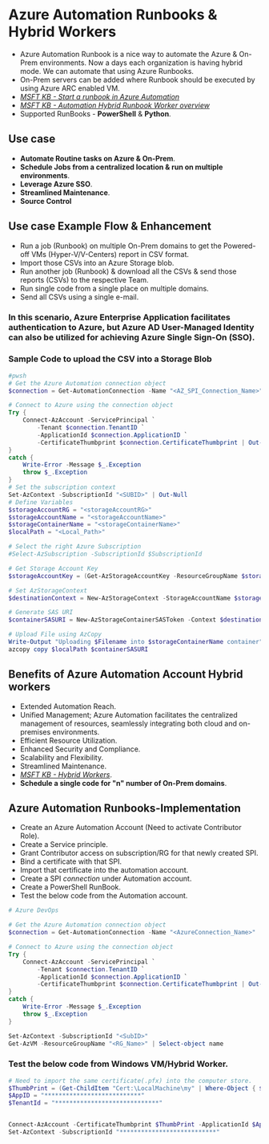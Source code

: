 # Azure Automation Runbooks & Hybrid Workers
- Azure Automation Runbook is a nice way to automate the Azure & On-Prem environments. Now a days each organization is having hybrid mode. We can automate that using Azure Runbooks.
- On-Prem servers can be added where Runbook should be executed by using Azure ARC enabled VM.
- [*MSFT KB - Start a runbook in Azure Automation*](https://learn.microsoft.com/en-us/azure/automation/start-runbooks)
- [*MSFT KB - Automation Hybrid Runbook Worker overview*](https://learn.microsoft.com/en-us/azure/automation/automation-hybrid-runbook-worker)
- Supported RunBooks - **PowerShell** & **Python**.
  
## Use case
- **Automate Routine tasks on Azure & On-Prem**.
- **Schedule Jobs from a centralized location & run on multiple environments**.
- **Leverage Azure SSO**.
- **Streamlined Maintenance**.
- **Source Control**

## Use case Example Flow & Enhancement
- Run a job (Runbook) on multiple On-Prem domains to get the Powered-off VMs (Hyper-V/V-Centers) report in CSV format.
- Import those CSVs into an Azure Storage blob.
- Run another job (Runbook) & download all the CSVs & send those reports (CSVs) to the respective Team.
- Run single code from a single place on multiple domains.
- Send all CSVs using a single e-mail.

### **In this scenario, Azure Enterprise Application facilitates authentication to Azure, but Azure AD User-Managed Identity can also be utilized for achieving Azure Single Sign-On (SSO)**.
  
### Sample Code to upload the CSV into a Storage Blob
```powershell
#pwsh
# Get the Azure Automation connection object
$connection = Get-AutomationConnection -Name "<AZ_SPI_Connection_Name>"

# Connect to Azure using the connection object
Try {
    Connect-AzAccount -ServicePrincipal `
        -Tenant $connection.TenantID `
        -ApplicationId $connection.ApplicationID `
        -CertificateThumbprint $connection.CertificateThumbprint | Out-Null
}    
catch {
    Write-Error -Message $_.Exception
    throw $_.Exception
}
# Set the subscription context
Set-AzContext -SubscriptionId "<SUBID>" | Out-Null
# Define Variables
$storageAccountRG = "<storageAccountRG>"
$storageAccountName = "<storageAccountName>"
$storageContainerName = "<storageContainerName>"
$localPath = "<Local_Path>"

# Select the right Azure Subscription
#Select-AzSubscription -SubscriptionId $SubscriptionId

# Get Storage Account Key
$storageAccountKey = (Get-AzStorageAccountKey -ResourceGroupName $storageAccountRG -AccountName $storageAccountName).Value[0]

# Set AzStorageContext
$destinationContext = New-AzStorageContext -StorageAccountName $storageAccountName -StorageAccountKey $storageAccountKey

# Generate SAS URI
$containerSASURI = New-AzStorageContainerSASToken -Context $destinationContext -ExpiryTime(get-date).AddSeconds(3600) -FullUri -Name $storageContainerName -Permission rw

# Upload File using AzCopy
Write-Output "Uploading $Filename into $storageContainerName container"
azcopy copy $localPath $containerSASURI
```  

## Benefits of Azure Automation Account Hybrid workers
- Extended Automation Reach.
- Unified Management; Azure Automation facilitates the centralized management of resources, seamlessly integrating both cloud and on-premises environments.
- Efficient Resource Utilization.
- Enhanced Security and Compliance.
- Scalability and Flexibility.
- Streamlined Maintenance.
- [*MSFT KB - Hybrid Workers*](https://learn.microsoft.com/en-us/azure/automation/automation-hybrid-runbook-worker).
- **Schedule a single code for "n" number of On-Prem domains**.

## Azure Automation Runbooks-Implementation
- Create an Azure Automation Account (Need to activate Contributor Role).
- Create a Service principle.
- Grant Contributor access on subscription/RG for that newly created SPI.
- Bind a certificate with that SPI.
- Import that certificate into the automation account.
- Create a SPI *connection* under Automation account.
- Create a PowerShell RunBook.
- Test the below code from the Automation account.
 
```powershell
# Azure DevOps

# Get the Azure Automation connection object
$connection = Get-AutomationConnection -Name "<AzureConnection_Name>"

# Connect to Azure using the connection object
Try {
    Connect-AzAccount -ServicePrincipal `
        -Tenant $connection.TenantID `
        -ApplicationId $connection.ApplicationID `
        -CertificateThumbprint $connection.CertificateThumbprint | Out-Null
}    
catch {
    Write-Error -Message $_.Exception
    throw $_.Exception
}

Set-AzContext -SubscriptionId "<SubID>"
Get-AzVM -ResourceGroupName "<RG_Name>" | Select-object name
```
### Test the below code from Windows VM/Hybrid Worker.
```powershell
# Need to import the same certificate(.pfx) into the computer store.
$ThumbPrint = (Get-ChildItem "Cert:\LocalMachine\my" | Where-Object { $_.Subject -eq "CN=<Certificate Subject>" }).Thumbprint
$AppID = "***************************"
$TenantId = "*****************************"


Connect-AzAccount -CertificateThumbprint $ThumbPrint -ApplicationId $AppID -Tenant $TenantId -ServicePrincipal
Set-AzContext -SubscriptionId "***************************"
```
